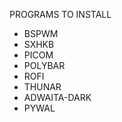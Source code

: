 PROGRAMS TO INSTALL

 - BSPWM
 - SXHKB
 - PICOM
 - POLYBAR
 - ROFI
 - THUNAR
 - ADWAITA-DARK
 - PYWAL